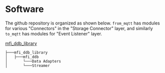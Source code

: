 
# Software
The github repository is organized as shown below. `from_mqtt` has modules for various "Connectors" in the "Storage Connector" layer, and similarly `to_mqtt` has modules for "Event Listener" layer.

<a href="https://github.com/cmu-mfi/mfi_ddb_library" class="inline-button"><i class="fab fa-github"></i>mfi_ddb_library</a>

```
├───mfi_ddb_library
│   ├───mfi_ddb
│       └───Data Adapters
│       └───Streamer

```
